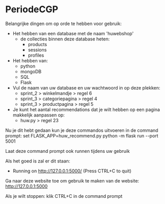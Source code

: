 # PeriodeCGP

Belangrijke dingen om op orde te hebben voor gebruik:
 - Het hebben van een database met de naam 'huwebshop'
   - de collecties binnen deze database heten:
     - products
     - sessions
     - profiles
 - Het hebben van:
   - python
   - mongoDB
   - SQL
   - Flask
 - Vul de naam van uw database en uw wachtwoord in op deze plekken:
   - sprint_2 > winkelmandje > regel 6
   - sprint_3 > categoriepagina > regel 4
   - sprint_3 > productpagina > regel 5
 - Je kunt het aantal recommendations dat je wilt hebben op een pagina makkelijk aanpassen op:
   - huw.py > regel 23
 
Nu je dit hebt gedaan kun je deze commandos uitvoeren in de command prompt:
set FLASK_APP=huw_recommend.py
python -m flask run --port 5001

Laat deze command prompt ook runnen tijdens uw gebruik

Als het goed is zal er dit staan:
* Running on http://127.0.0.1:5000/ (Press CTRL+C to quit)

Ga naar deze website toe om gebruik te maken van de website:
http://127.0.0.1:5000

Als je wilt stoppen:
klik CTRL+C in de command prompt
